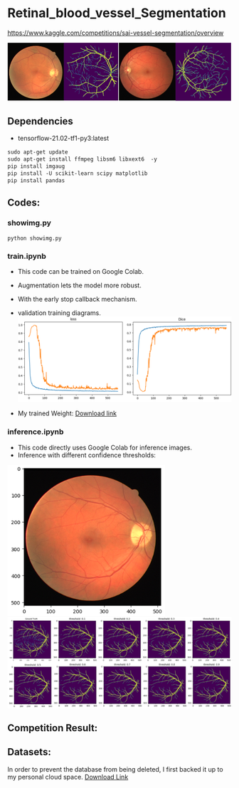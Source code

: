 # Retinal_blood_vessel_Segmentation
https://www.kaggle.com/competitions/sai-vessel-segmentation/overview

![](./readme_img/dataset_image.png)
## Dependencies
* tensorflow-21.02-tf1-py3:latest

```shell
sudo apt-get update
sudo apt-get install ffmpeg libsm6 libxext6  -y
pip install imgaug
pip install -U scikit-learn scipy matplotlib
pip install pandas
```
## Codes:
### showimg.py
```shell
python showimg.py
```
### train.ipynb
* This code can be trained on Google Colab.
* Augmentation lets the model more robust.
* With the early stop callback mechanism.
* validation training diagrams.
![](./readme_img/train_digram.png)

* My trained Weight: [Download link](https://drive.google.com/file/d/1WRKbSI7dXbbpayZgip-8egPuQKgEP0kh/view?usp=sharing)

### inference.ipynb
* This code directly uses Google Colab for inference images.
* Inference with different confidence thresholds:

![](./readme_img/test.png)
![](./readme_img/Thresh.png)

## Competition Result:


## Datasets: 
In order to prevent the database from being deleted, I first backed it up to my personal cloud space.
[Download Link](https://drive.google.com/drive/folders/1l_hZbxdLA_FtGKKI6yjV0fMYg1NkY-LX?usp=sharing)

